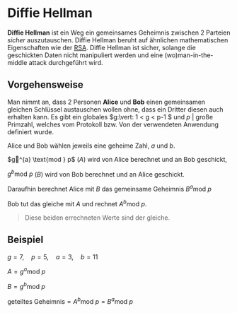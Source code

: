 # Diffie Hellman

**Diffie Hellman** ist ein Weg ein gemeinsames Geheimnis zwischen 2 Parteien *sicher* auszutauschen. Diffie Hellman beruht auf ähnlichen mathematischen Eigenschaften wie der [RSA](../mathe/rsa.md). Diffie Hellman ist sicher, solange die geschickten Daten nicht manipuliert werden und eine (wo)man-in-the-middle attack durchgeführt wird. 



## Vorgehensweise

Man nimmt an, dass 2 Personen **Alice** und **Bob** einen gemeinsamen gleichen Schlüssel austauschen wollen ohne, dass ein Dritter diesen auch erhalten kann. Es gibt ein globales $g\:\vert\: 1 < g < p-1 $ und $p\:\vert\:\text{große Primzahl}$, welches vom Protokoll bzw. Von der verwendeten Anwendung definiert wurde. 

Alice und Bob wählen jeweils eine geheime Zahl, $a$ und $b$. 

$g^{a} \text{mod } p$ ($A$) wird von Alice berechnet und an Bob geschickt,

$g^{b} \text{mod } p$ ($B$) wird von Bob berechnet und an Alice geschickt. 



Daraufhin berechnet Alice mit $B$ das gemeinsame Geheimnis $B^a \text{mod } p$

Bob tut das gleiche mit $A$ und rechnet $A^b \text{mod } p$.

> Diese beiden errechneten Werte sind der gleiche. 



## Beispiel

$g = 7,\quad p = 5,\quad a = 3, \quad b=11$

$A = g^a \text{mod } p$

$B = g^b \text{mod } p$



$\text{geteiltes Geheimnis} = A^b \text{mod } p = B^a \text{mod } p$

